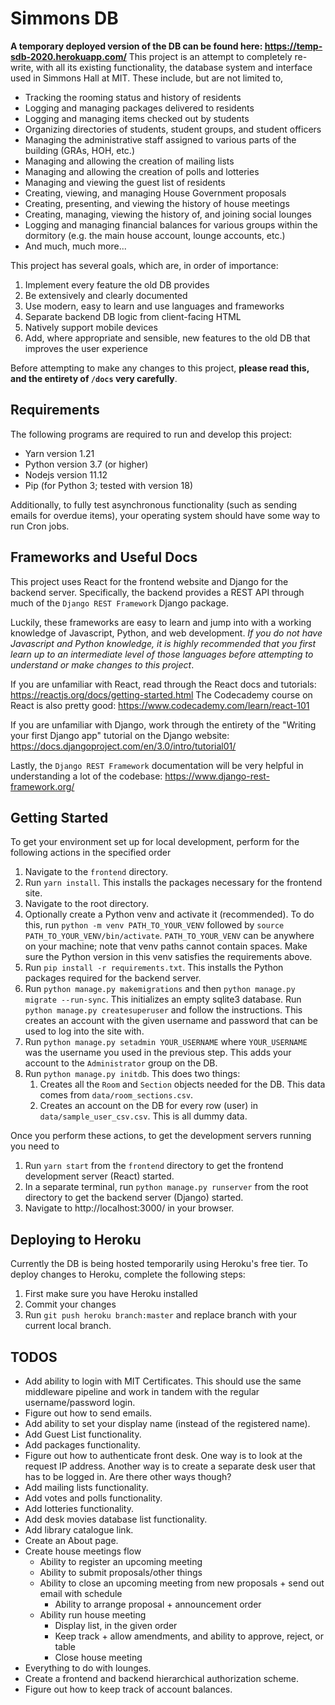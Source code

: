 # Simmons DB
**A temporary deployed version of the DB can be found here: https://temp-sdb-2020.herokuapp.com/**
This project is an attempt to completely re-write, with all its existing
functionality, the database system and interface used in Simmons Hall at MIT. These
include, but are not limited to,
* Tracking the rooming status and history of residents
* Logging and managing packages delivered to residents
* Logging and managing items checked out by students
* Organizing directories of students, student groups, and student officers
* Managing the administrative staff assigned to various parts of the building (GRAs, HOH,
etc.)
* Managing and allowing the creation of mailing lists
* Managing and allowing the creation of polls and lotteries
* Managing and viewing the guest list of residents
* Creating, viewing, and managing House Government proposals
* Creating, presenting, and viewing the history of house meetings
* Creating, managing, viewing the history of, and joining social lounges
* Logging and managing financial balances for various groups within the dormitory (e.g. 
the main house account, lounge accounts, etc.)
* And much, much more...

This project has several goals, which are, in order of importance:
1. Implement every feature the old DB provides
2. Be extensively and clearly documented
3. Use modern, easy to learn and use languages and frameworks
4. Separate backend DB logic from client-facing HTML
5. Natively support mobile devices
6. Add, where appropriate and sensible, new features to the old DB that improves the 
user experience

Before attempting to make any changes to this project, **please read this, and the entirety of
`/docs` very carefully**.

## Requirements
The following programs are required to run and develop this project:
* Yarn version 1.21
* Python version 3.7 (or higher)
* Nodejs version 11.12
* Pip (for Python 3; tested with version 18)

Additionally, to fully test asynchronous functionality (such as sending emails for overdue items), 
your operating system should have some way to run Cron jobs.

## Frameworks and Useful Docs
This project uses React for the frontend website and Django for the backend server. Specifically,
the backend provides a REST API through much of the `Django REST Framework` Django package. 

Luckily, these frameworks are easy to learn and jump into with a working knowledge of Javascript,
Python, and web development. *If you do not have Javascript and Python knowledge, it is highly 
recommended that you first learn up to an intermediate level of those languages before attempting to understand
or make changes to this project*. 

If you are unfamiliar with React, read through the React docs and tutorials: 
https://reactjs.org/docs/getting-started.html
The Codecademy course on React is also pretty good: https://www.codecademy.com/learn/react-101

If you are unfamiliar with Django, work through the entirety of the "Writing your first Django app" 
tutorial on the Django website: https://docs.djangoproject.com/en/3.0/intro/tutorial01/

Lastly, the `Django REST Framework` documentation will be very helpful in understanding a lot of
the codebase: https://www.django-rest-framework.org/

## Getting Started
To get your environment set up for local development, perform for the following actions in the specified order
1. Navigate to the `frontend` directory.
2. Run `yarn install`. This installs the packages necessary for the frontend site.
3. Navigate to the root directory.
4. Optionally create a Python venv and activate it (recommended). To do this, run `python -m venv PATH_TO_YOUR_VENV`
 followed by `source PATH_TO_YOUR_VENV/bin/activate`. `PATH_TO_YOUR_VENV` can be anywhere on your machine; note that
 venv paths cannot contain spaces. Make sure the Python version in this venv satisfies the requirements above.
5. Run `pip install -r requirements.txt`. This installs the Python packages required for the backend server.
6. Run `python manage.py makemigrations` and then `python manage.py migrate --run-sync`. This initializes an empty sqlite3 
database. Run `python manage.py createsuperuser` and follow the instructions. This creates an account with the 
given username and password that can be used to log into the site with.
7. Run `python manage.py setadmin YOUR_USERNAME` where `YOUR_USERNAME` was the username you used in the previous 
step. This adds your account to the `Administrator` group on the DB.
8. Run `python manage.py initdb`. This does two things:
    1. Creates all the `Room` and `Section` objects needed for the DB. This data comes from `data/room_sections.csv`.
    2. Creates an account on the DB for every row (user) in `data/sample_user_csv.csv`. This is all dummy data.

Once you perform these actions, to get the development servers running you need to
1. Run `yarn start` from the `frontend` directory to get the frontend development server (React) started.
2. In a separate terminal, run `python manage.py runserver` from the root directory to get the backend server 
(Django) started.
3. Navigate to http://localhost:3000/ in your browser.

## Deploying to Heroku
Currently the DB is being hosted temporarily using Heroku's free tier. To deploy changes to Heroku, complete the following steps:
1. First make sure you have Heroku installed
2. Commit your changes
3. Run `git push heroku branch:master` and replace branch with your current local branch.

## TODOS
* Add ability to login with MIT Certificates. This should use the same middleware pipeline and work in
tandem with the regular username/password login.
* Figure out how to send emails.
* Add ability to set your display name (instead of the registered name).
* Add Guest List functionality.
* Add packages functionality.
* Figure out how to authenticate front desk. One way is to look at the request IP address. Another way
is to create a separate desk user that has to be logged in. Are there other ways though?
* Add mailing lists functionality.
* Add votes and polls functionality.
* Add lotteries functionality.
* Add desk movies database list functionality.
* Add library catalogue link.
* Create an About page.
* Create house meetings flow
    - Ability to register an upcoming meeting
    - Ability to submit proposals/other things
    - Ability to close an upcoming meeting from new proposals + send out email with schedule
        * Ability to arrange proposal + announcement order
    - Ability run house meeting
        * Display list, in the given order
        * Keep track + allow amendments, and ability to approve, reject, or table
        * Close house meeting
* Everything to do with lounges.
* Create a frontend and backend hierarchical authorization scheme.
* Figure out how to keep track of account balances.